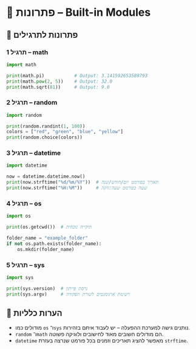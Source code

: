 # 📘 פתרונות – Built-in Modules

## 🧪 פתרונות לתרגילים

### תרגיל 1 – math
```python
import math

print(math.pi)           # Output: 3.141592653589793
print(math.pow(2, 5))    # Output: 32.0
print(math.sqrt(81))     # Output: 9.0
```

### תרגיל 2 – random
```python
import random

print(random.randint(1, 100))
colors = ["red", "green", "blue", "yellow"]
print(random.choice(colors))
```

### תרגיל 3 – datetime
```python
import datetime

now = datetime.datetime.now()
print(now.strftime("%d/%m/%Y"))  # תאריך בפורמט יום/חודש/שנה
print(now.strftime("%H:%M"))     # שעה בפורמט שעה:דקה
```

### תרגיל 4 – os
```python
import os

print(os.getcwd())  # תיקייה נוכחית

folder_name = "example_folder"
if not os.path.exists(folder_name):
    os.mkdir(folder_name)
```

### תרגיל 5 – sys
```python
import sys

print(sys.version)  # גרסת פייתון
print(sys.argv)     # רשימת ארגומנטים לשורת הפקודה
```

## 💬 הערות כלליות

* מודולים כמו `os` ו־`sys` נותנים גישה למערכת ההפעלה – יש לעבוד איתם בזהירות.
* `random` ו־`math` הם מודולים חשובים מאוד לחישובים ולוגיקה פשוטה.
* `datetime` מאפשר להציג תאריכים וזמנים בכל פורמט שנרצה בעזרת `strftime`.
